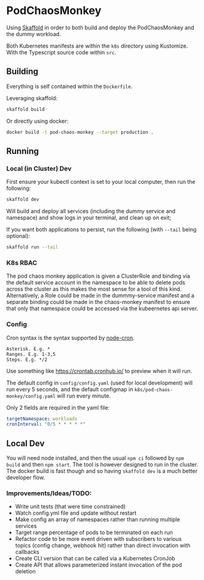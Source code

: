 # PodChaosMonkey

Using [Skaffold](https://skaffold.dev/) in order to both build and deploy the PodChaosMonkey and the dummy workload.

Both Kubernetes manifests are within the `k8s` directory using Kustomize. With the Typescript source code within `src`.

## Building

Everything is self contained within the `Dockerfile`.

Leveraging skaffold:

```sh
skaffold build
```

Or directly using docker:

```sh
docker build -t pod-chaos-monkey --target production .
```

## Running

### Local (in Cluster) Dev

First ensure your kubectl context is set to your local computer, then run the following:

```sh
skaffold dev
```

Will build and deploy all services (including the dummy service and namespace) and show logs in your terminal, and clean up on exit;

If you want both applications to persist, run the following (with `--tail` being optional):

```sh
skaffold run --tail
```

### K8s RBAC

The pod chaos monkey application is given a ClusterRole and binding via the default service account in the namespace to be able to delete pods across the cluster as this makes the most sense for a tool of this kind. Alternatively, a Role could be made in the dummmy-service manifest and a separate binding could be made in the chaos-monkey manifest to ensure that only that namespace could be accessed via the kubeernetes api server.

### Config

Cron syntax is the syntax supported by [node-cron](https://github.com/kelektiv/node-cron#available-cron-patterns).

```
Asterisk. E.g. *
Ranges. E.g. 1-3,5
Steps. E.g. */2
```

Use something like https://crontab.cronhub.io/ to preview when it will run.

The default config in `config/config.yaml` (used for local development) will run every 5 seconds, and the default configmap in `k8s/pod-chaos-monkey/config.yaml` will run every minute.

Only 2 fields are required in the yaml file:

```YAML
targetNamespace: workloads
cronInterval: "0/5 * * * * *"
```

## Local Dev

You will need node installed, and then the usual `npm ci` followed by `npm build` and then `npm start`. The tool is however designed to run in the cluster. The docker build is fast though and so having `skaffold dev` is a much better developer flow.

### Improvements/Ideas/TODO:

-   Write unit tests (that were time constrained)
-   Watch config.yml file and update without restart
-   Make config an array of namespaces rather than running multiple services
-   Target range percentage of pods to be terminated on each run
-   Refactor code to be more event driven with subscribers to various topics (config change, webhook hit) rather than direct invocation with callbacks
-   Create CLI version that can be called via a Kubernetes CronJob
-   Create API that allows parameterized instant invocation of the pod deletion
